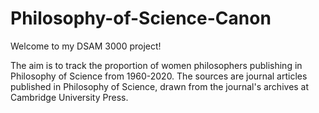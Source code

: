 # Philosophy-of-Science-Canon
Welcome to my DSAM 3000 project!

The aim is to track the proportion of women philosophers publishing in Philosophy of Science from 1960-2020.
The sources are journal articles published in Philosophy of Science, drawn from the journal's archives at Cambridge University Press.
